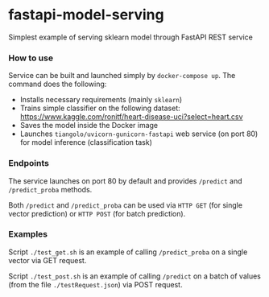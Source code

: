 # fastapi-model-serving
Simplest example of serving sklearn model through FastAPI REST service

### How to use
Service can be built and launched simply by `docker-compose up`. The command does the following:
- Installs necessary requirements (mainly `sklearn`)
- Trains simple classifier on the following dataset: https://www.kaggle.com/ronitf/heart-disease-uci?select=heart.csv
- Saves the model inside the Docker image
- Launches `tiangolo/uvicorn-gunicorn-fastapi` web service (on port 80) for model inference (classification task)

### Endpoints
The service launches on port 80 by default and provides `/predict` and `/predict_proba` methods.

Both `/predict` and `/predict_proba` can be used via `HTTP GET` (for single vector prediction) or `HTTP POST` (for batch prediction).

### Examples
Script `./test_get.sh` is an example of calling `/predict_proba` on a single vector via GET request.

Script `./test_post.sh` is an example of calling `/predict` on a batch of values (from the file `./testRequest.json`) via POST request.

